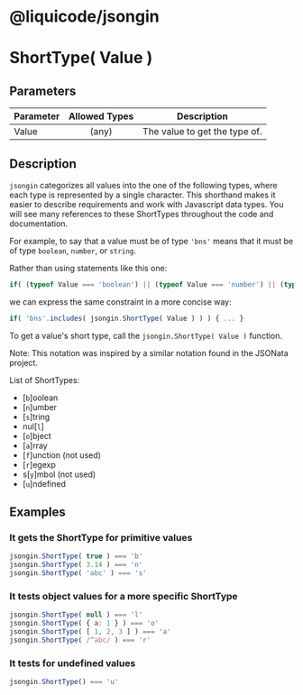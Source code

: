 # @liquicode/jsongin


# ShortType( Value )


## Parameters

| **Parameter** | **Allowed Types** | **Description**                          |
|---------------|:-----------------:|------------------------------------------|
| Value         |       (any)       | The value to get the type of.            |


## Description

`jsongin` categorizes all values into the one of the following types,
  where each type is represented by a single character.
This shorthand makes it easier to describe requirements and work with Javascript data types.
You will see many references to these ShortTypes throughout the code and documentation.

For example, to say that a value must be of type `'bns'` means that it must be of type `boolean`, `number`, or `string`.

Rather than using statements like this one:
```js
if( (typeof Value === 'boolean') || (typeof Value === 'number') || (typeof Value === 'string') ) { ... }
```
we can express the same constraint in a more concise way:
```js
if( 'bns'.includes( jsongin.ShortType( Value ) ) ) { ... }
```

To get a value's short type, call the `jsongin.ShortType( Value )` function.

Note: This notation was inspired by a similar notation found in the JSONata project.

List of ShortTypes:
- [`b`]oolean
- [`n`]umber
- [`s`]tring
- nul[`l`]
- [`o`]bject
- [`a`]rray
- [`f`]unction (not used)
- [`r`]egexp
- s[`y`]mbol (not used)
- [`u`]ndefined


## Examples


### It gets the ShortType for primitive values
```js
jsongin.ShortType( true ) === 'b'
jsongin.ShortType( 3.14 ) === 'n'
jsongin.ShortType( 'abc' ) === 's'
```

### It tests object values for a more specific ShortType
```js
jsongin.ShortType( null ) === 'l'
jsongin.ShortType( { a: 1 } ) === 'o'
jsongin.ShortType( [ 1, 2, 3 ] ) === 'a'
jsongin.ShortType( /^abc/ ) === 'r'
```

### It tests for undefined values
```js
jsongin.ShortType() === 'u'
```

